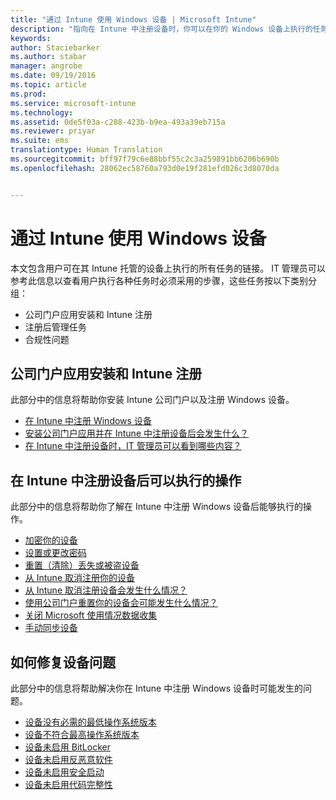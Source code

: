 ```yaml
---
title: "通过 Intune 使用 Windows 设备 | Microsoft Intune"
description: "指向在 Intune 中注册设备时，你可以在你的 Windows 设备上执行的任务的链接列表"
keywords: 
author: Staciebarker
ms.author: stabar
manager: angrobe
ms.date: 09/19/2016
ms.topic: article
ms.prod: 
ms.service: microsoft-intune
ms.technology: 
ms.assetid: 0de5f03a-c288-423b-b9ea-493a39eb715a
ms.reviewer: priyar
ms.suite: ems
translationtype: Human Translation
ms.sourcegitcommit: bff97f79c6e88bbf55c2c3a259891bb6206b690b
ms.openlocfilehash: 28062ec58760a793d0e19f281efd026c3d8070da


---
```


# 通过 Intune 使用 Windows 设备

本文包含用户可在其 Intune 托管的设备上执行的所有任务的链接。 IT 管理员可以参考此信息以查看用户执行各种任务时必须采用的步骤，这些任务按以下类别分组：
- 公司门户应用安装和 Intune 注册
- 注册后管理任务
- 合规性问题

## 公司门户应用安装和 Intune 注册

此部分中的信息将帮助你安装 Intune 公司门户以及注册 Windows 设备。

- [在 Intune 中注册 Windows 设备](enroll-your-device-in-intune-windows.md)
- [安装公司门户应用并在 Intune 中注册设备后会发生什么？](what-happens-if-you-install-the-company-portal-app-and-enroll-your-device-in-intune-windows.md)
- [在 Intune 中注册设备时，IT 管理员可以看到哪些内容？](what-can-your-it-administrator-see-when-you-enroll-your-device-in-intune-windows.md)

## 在 Intune 中注册设备后可以执行的操作

此部分中的信息将帮助你了解在 Intune 中注册 Windows 设备后能够执行的操作。

- [加密你的设备](encrypt-your-device-windows.md)
- [设置或更改密码](set-or-change-your-password-windows.md)
- [重置（清除）丢失或被盗设备](reset-erase-your-lost-or-stolen-device-windows.md)
- [从 Intune 取消注册你的设备](unenroll-your-device-from-intune-windows.md)
- [从 Intune 取消注册设备会发生什么情况？](what-happens-if-you-unenroll-your-device-from-intune-windows.md)
- [使用公司门户重置你的设备会可能发生什么情况？](what-happens-if-you-reset-your-device-using-the-company-portal-windows.md)
- [关闭 Microsoft 使用情况数据收集](turn-off-microsoft-usage-data-collection-windows.md)
- [手动同步设备](sync-your-device-manually-windows.md)

## 如何修复设备问题

此部分中的信息将帮助解决你在 Intune 中注册 Windows 设备时可能发生的问题。

- [设备没有必需的最低操作系统版本](device-doesnt-have-the-required-minimum-operating-system-version-windows.md)
- [设备不符合最高操作系统版本](device-doesnt-comply-with-maximum-operating-system-version-windows.md)
- [设备未启用 BitLocker](device-doesnt-have-bitlocker-enabled-windows.md)
- [设备未启用反恶意软件](device-doesnt-have-antimalware-software-enabled-windows.md)
- [设备未启用安全启动](device-doesnt-have-secure-boot-enabled-windows.md)
- [设备未启用代码完整性](device-doesnt-have-code-integrity-enabled-windows.md)



<!--HONumber=Sep16_HO3-->


